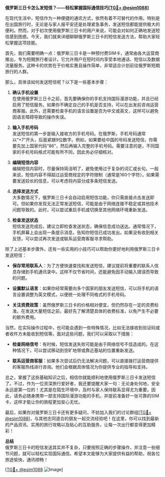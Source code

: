 **俄罗斯三日卡怎么发短信？——轻松掌握国际通信技巧[[TG💪+ @esim1088](https://t.me/s/esim1088)]**

在现代生活中，短信作为一种便捷的通讯方式，依然有着不可替代的作用。特别是在出国旅行时，无论是与家人报平安还是处理紧急事务，发送短信都能提供极大的便利。然而，对于初次使用俄罗斯三日卡的用户来说，可能会对如何正确地发送短信感到困惑。今天，我们就来详细聊聊俄罗斯三日卡的短信发送方法，帮助大家轻松掌握这项技能。

首先，我们需要明确一点：俄罗斯三日卡是一种预付费SIM卡，通常由各大运营商推出，专为短期旅行者设计。它允许用户在短时间内享受本地通话、短信以及数据流量服务。这种卡的优势在于价格实惠且操作简单，非常适合计划前往俄罗斯短期旅行的人群。

那么，具体该如何发送短信呢？以下是一些基本步骤：

1. **确认手机设置**  
   在使用俄罗斯三日卡之前，首先要确保你的手机支持国际漫游功能，并且已经启用了短信服务。如果你不确定自己的手机是否支持，可以在出发前咨询运营商客服。此外，还需要检查手机的语言设置是否为中文或英文，这样可以避免因语言障碍导致的操作失误。

2. **输入手机号码**  
   发送短信的第一步是输入接收方的手机号码。在俄罗斯，手机号码通常以“+7”开头，后面紧跟9位数字。例如，如果要给中国的号码发送短信，你需要先加上国家代码“86”，然后再输入完整的手机号码。需要注意的是，不同国家的手机号码格式可能有所不同，因此务必仔细核对。

3. **编辑短信内容**  
   编辑短信内容时，尽量保持简洁明了，避免使用过于复杂的词汇或长句。一般来说，短信内容不得超过运营商规定的字符限制（通常是160个字符）。如果需要发送较长的信息，可以考虑将内容分成多条短信发送。

4. **选择发送方式**  
   大多数情况下，俄罗斯三日卡会自动启用短信功能，你只需直接点击发送即可。但如果你发现无法正常发送短信，可能是由于网络连接不稳定或其他技术问题导致的。此时，可以尝试重启手机或切换至其他网络环境重新发送。

5. **检查发送状态**  
   短信发送完成后，建议立即检查发送状态，确保信息成功送达。通常情况下，手机屏幕上会出现一条提示消息，告知你短信已成功发出。如果没有收到相关反馈，可以尝试再次发送或联系运营商客服寻求帮助。

除了上述基本步骤外，还有一些实用的小技巧可以帮助你更好地利用俄罗斯三日卡发送短信：

- **保存常用联系人**：为了方便快速查找和发送短信，建议提前将重要的联系人信息存储到手机通讯录中。这样不仅节省时间，还能避免因手动输入错误而导致的问题。
  
- **设置默认语言**：如果你经常需要向多个国家的朋友发送短信，可以将手机的语言设置调整为英文模式，以便统一处理不同格式的手机号码。

- **关注资费政策**：虽然俄罗斯三日卡的价格相对便宜，但仍然存在一定的资费标准。在发送大量短信之前，最好先了解清楚具体的收费标准，以免产生不必要的额外费用。

当然，在实际操作过程中，也可能会遇到一些特殊情况，比如无法接收到验证码或者收件方未能收到短信等。面对这些问题，我们可以采取以下措施：

- **检查网络信号**：有时候，短信发送失败可能是由于网络信号不佳造成的。在这种情况下，可以尝试移动到空旷地带或靠近基站的位置重新发送。

- **联系运营商客服**：如果多次尝试后仍无法解决问题，可以直接拨打运营商提供的客服热线进行咨询。他们会根据具体情况为你提供专业的指导和支持。

总之，掌握了这些基础知识之后，相信你就能顺利地使用俄罗斯三日卡发送短信了。不过，作为一位资深旅行爱好者，我还要提醒大家一句：无论身处何地，安全永远是第一位的！尤其是在陌生环境中，及时与家人保持联系显得尤为重要。因此，请务必随身携带一部支持国际漫游功能的手机，并提前准备好一张可靠的SIM卡，这样才能让你的旅程更加安心无忧。

最后，如果你对俄罗斯三日卡还有更多疑问，不妨加入我们的讨论群组[[TG💪+ @esim1088](https://t.me/s/esim1088)]，与其他志同道合的朋友一起交流经验吧！在这里，你可以找到最新的产品资讯、实用的旅行攻略以及贴心的互助服务，让每一次出行都变得更加精彩！

**总结**  
俄罗斯三日卡的短信发送其实并不复杂，只要按照正确的步骤操作，并注意一些细节问题，就可以轻松实现国际通信。希望本文能够为大家提供有益的帮助，祝各位旅途愉快，通讯顺畅！

[[TG💪+ @esim1088](https://t.me/s/esim1088) ![Image](https://i.postimg.cc/4NQfJmqS/Snipaste-2025-05-13-00-14-12.png)]